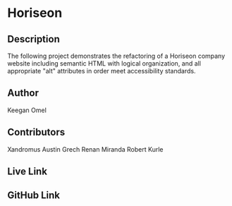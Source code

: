 # Horiseon

## Description 
The following project demonstrates the refactoring of a Horiseon company website including semantic HTML with logical organization, and all appropriate "alt" attributes in order meet accessibility standards.


## Author
Keegan Omel

## Contributors
Xandromus
Austin Grech
Renan Miranda
Robert Kurle

## Live Link

## GitHub Link